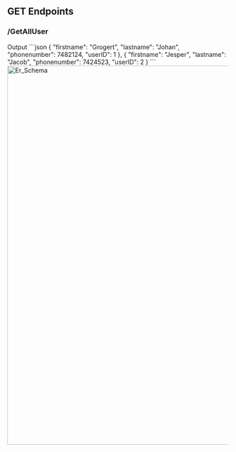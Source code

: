 
<h2>GET Endpoints</h2>

<h3>/GetAllUser</h3>
Output
```json
  {
    "firstname": "Grogert",
    "lastname": "Johan",
    "phonenumber": 7482124,
    "userID": 1
  },
  {
    "firstname": "Jesper",
    "lastname": "Jacob",
    "phonenumber": 7424523,
    "userID": 2
  }
```

<img width="863" alt="Er_Schema" src="https://github.com/felixwidell/MiniProjekt_API/assets/91313243/a4cccf50-7693-48ea-b98f-5fd1f3a29b9c">
